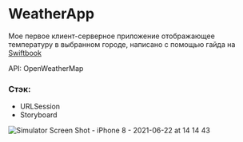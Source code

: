 # WeatherApp
Мое первое клиент-серверное приложение отображающее температуру в выбранном городе, написано с помощью гайда на [Swiftbook](https://swiftbook.ru/content/36-index/)

API: OpenWeatherMap

### Cтэк:
- URLSession
- Storyboard


![Simulator Screen Shot - iPhone 8 - 2021-06-22 at 14 14 43](https://user-images.githubusercontent.com/76536708/122915258-3c7dcd80-d364-11eb-8a05-37c4ce75e471.png)
